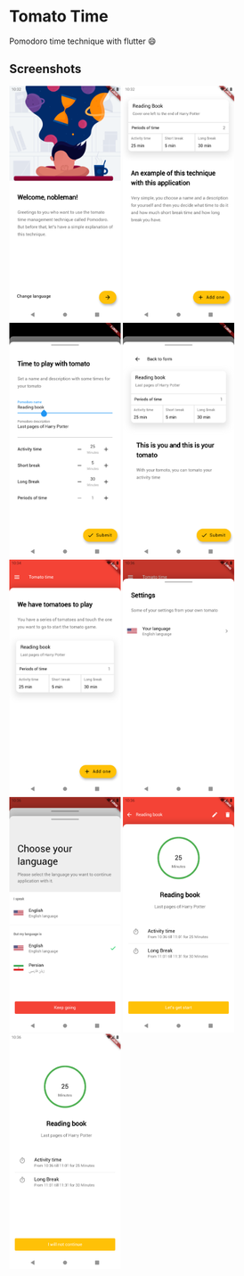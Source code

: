 # Tomato Time
Pomodoro time technique with flutter :smile:

## Screenshots

<img src="docs/assets/splash-wellcome.png" alt="Splash wellcome" width="200px">
<img src="docs/assets/splash-example.png" alt="Splash example" width="200px">
<img src="docs/assets/pomodoro-form.png" alt="Pomodoro form" width="200px">
<img src="docs/assets/pomodoro-preview.png" alt="Pomodoro preview" width="200px">
<img src="docs/assets/home.png" alt="Home" width="200px">
<img src="docs/assets/settings.png" alt="Settings" width="200px">
<img src="docs/assets/change-language.png" alt="Change language" width="200px">
<img src="docs/assets/pomodoro-page.png" alt="Pomodoro page" width="200px">
<img src="docs/assets/pomodoro-started.png" alt="Pomodoro started" width="200px">
